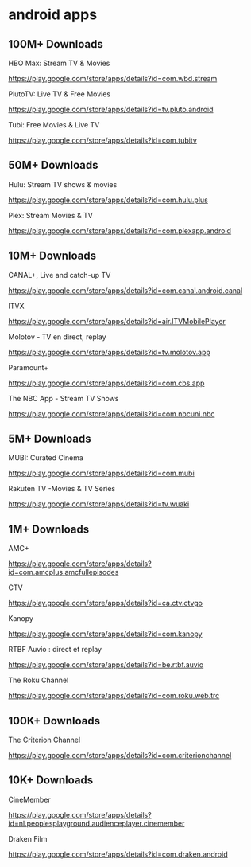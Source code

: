 # android apps

## 100M+ Downloads

HBO Max: Stream TV & Movies

https://play.google.com/store/apps/details?id=com.wbd.stream

PlutoTV: Live TV & Free Movies

https://play.google.com/store/apps/details?id=tv.pluto.android

Tubi: Free Movies & Live TV

https://play.google.com/store/apps/details?id=com.tubitv

## 50M+ Downloads

Hulu: Stream TV shows & movies

https://play.google.com/store/apps/details?id=com.hulu.plus

Plex: Stream Movies & TV

https://play.google.com/store/apps/details?id=com.plexapp.android

## 10M+ Downloads

CANAL+, Live and catch-up TV

https://play.google.com/store/apps/details?id=com.canal.android.canal

ITVX

https://play.google.com/store/apps/details?id=air.ITVMobilePlayer

Molotov - TV en direct, replay

https://play.google.com/store/apps/details?id=tv.molotov.app

Paramount+

https://play.google.com/store/apps/details?id=com.cbs.app

The NBC App - Stream TV Shows

https://play.google.com/store/apps/details?id=com.nbcuni.nbc

## 5M+ Downloads

MUBI: Curated Cinema

https://play.google.com/store/apps/details?id=com.mubi

Rakuten TV -Movies & TV Series

https://play.google.com/store/apps/details?id=tv.wuaki

## 1M+ Downloads

AMC+

https://play.google.com/store/apps/details?id=com.amcplus.amcfullepisodes

CTV

https://play.google.com/store/apps/details?id=ca.ctv.ctvgo

Kanopy

https://play.google.com/store/apps/details?id=com.kanopy

RTBF Auvio : direct et replay

https://play.google.com/store/apps/details?id=be.rtbf.auvio

The Roku Channel

https://play.google.com/store/apps/details?id=com.roku.web.trc

## 100K+ Downloads

The Criterion Channel

https://play.google.com/store/apps/details?id=com.criterionchannel

## 10K+ Downloads

CineMember

https://play.google.com/store/apps/details?id=nl.peoplesplayground.audienceplayer.cinemember

Draken Film

https://play.google.com/store/apps/details?id=com.draken.android
